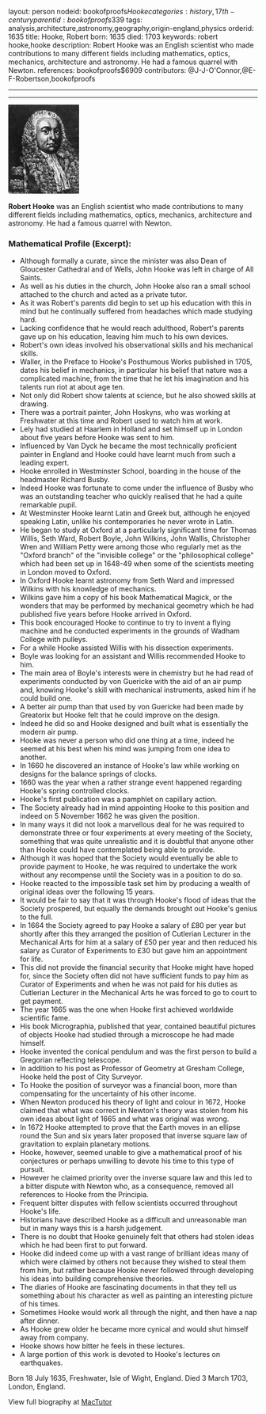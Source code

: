 layout: person
nodeid: bookofproofs$Hooke
categories: history,17th-century
parentid: bookofproofs$339
tags: analysis,architecture,astronomy,geography,origin-england,physics
orderid: 1635
title: Hooke, Robert
born: 1635
died: 1703
keywords: robert hooke,hooke
description: Robert Hooke was an English scientist who made contributions to many different fields including mathematics, optics, mechanics, architecture and astronomy. He had a famous quarrel with Newton.
references: bookofproofs$6909
contributors: @J-J-O'Connor,@E-F-Robertson,bookofproofs

---



---

![Hooke.jpg](https://github.com/bookofproofs/bookofproofs.github.io/blob/main/_sources/_assets/images/portraits/Hooke.jpg?raw=true)

**Robert Hooke** was an English scientist who made contributions to many different fields including mathematics, optics, mechanics, architecture and astronomy. He had a famous quarrel with Newton.

### Mathematical Profile (Excerpt):
* Although formally a curate, since the minister was also Dean of Gloucester Cathedral and of Wells, John Hooke was left in charge of All Saints.
* As well as his duties in the church, John Hooke also ran a small school attached to the church and acted as a private tutor.
* As it was Robert's parents did begin to set up his education with this in mind but he continually suffered from headaches which made studying hard.
* Lacking confidence that he would reach adulthood, Robert's parents gave up on his education, leaving him much to his own devices.
* Robert's own ideas involved his observational skills and his mechanical skills.
* Waller, in the Preface to Hooke's Posthumous Works published in 1705, dates his belief in mechanics, in particular his belief that nature was a complicated machine, from the time that he let his imagination and his talents run riot at about age ten.
* Not only did Robert show talents at science, but he also showed skills at drawing.
* There was a portrait painter, John Hoskyns, who was working at Freshwater at this time and Robert used to watch him at work.
* Lely had studied at Haarlem in Holland and set himself up in London about five years before Hooke was sent to him.
* Influenced by Van Dyck he became the most technically proficient painter in England and Hooke could have learnt much from such a leading expert.
* Hooke enrolled in Westminster School, boarding in the house of the headmaster Richard Busby.
* Indeed Hooke was fortunate to come under the influence of Busby who was an outstanding teacher who quickly realised that he had a quite remarkable pupil.
* At Westminster Hooke learnt Latin and Greek but, although he enjoyed speaking Latin, unlike his contemporaries he never wrote in Latin.
* He began to study at Oxford at a particularly significant time for Thomas Willis, Seth Ward, Robert Boyle, John Wilkins, John Wallis, Christopher Wren and William Petty were among those who regularly met as the "Oxford branch" of the "invisible college" or the "philosophical college" which had been set up in 1648-49 when some of the scientists meeting in London moved to Oxford.
* In Oxford Hooke learnt astronomy from Seth Ward and impressed Wilkins with his knowledge of mechanics.
* Wilkins gave him a copy of his book Mathematical Magick, or the wonders that may be performed by mechanical geometry which he had published five years before Hooke arrived in Oxford.
* This book encouraged Hooke to continue to try to invent a flying machine and he conducted experiments in the grounds of Wadham College with pulleys.
* For a while Hooke assisted Willis with his dissection experiments.
* Boyle was looking for an assistant and Willis recommended Hooke to him.
* The main area of Boyle's interests were in chemistry but he had read of experiments conducted by von Guericke with the aid of an air pump and, knowing Hooke's skill with mechanical instruments, asked him if he could build one.
* A better air pump than that used by von Guericke had been made by Greatorix but Hooke felt that he could improve on the design.
* Indeed he did so and Hooke designed and built what is essentially the modern air pump.
* Hooke was never a person who did one thing at a time, indeed he seemed at his best when his mind was jumping from one idea to another.
* In 1660 he discovered an instance of Hooke's law while working on designs for the balance springs of clocks.
* 1660 was the year when a rather strange event happened regarding Hooke's spring controlled clocks.
* Hooke's first publication was a pamphlet on capillary action.
* The Society already had in mind appointing Hooke to this position and indeed on 5 November 1662 he was given the position.
* In many ways it did not look a marvellous deal for he was required to demonstrate three or four experiments at every meeting of the Society, something that was quite unrealistic and it is doubtful that anyone other than Hooke could have contemplated being able to provide.
* Although it was hoped that the Society would eventually be able to provide payment to Hooke, he was required to undertake the work without any recompense until the Society was in a position to do so.
* Hooke reacted to the impossible task set him by producing a wealth of original ideas over the following 15 years.
* It would be fair to say that it was through Hooke's flood of ideas that the Society prospered, but equally the demands brought out Hooke's genius to the full.
* In 1664 the Society agreed to pay Hooke a salary of £80 per year but shortly after this they arranged the position of Cutlerian Lecturer in the Mechanical Arts for him at a salary of £50 per year and then reduced his salary as Curator of Experiments to £30 but gave him an appointment for life.
* This did not provide the financial security that Hooke might have hoped for, since the Society often did not have sufficient funds to pay him as Curator of Experiments and when he was not paid for his duties as Cutlerian Lecturer in the Mechanical Arts he was forced to go to court to get payment.
* The year 1665 was the one when Hooke first achieved worldwide scientific fame.
* His book Micrographia, published that year, contained beautiful pictures of objects Hooke had studied through a microscope he had made himself.
* Hooke invented the conical pendulum and was the first person to build a Gregorian reflecting telescope.
* In addition to his post as Professor of Geometry at Gresham College, Hooke held the post of City Surveyor.
* To Hooke the position of surveyor was a financial boon, more than compensating for the uncertainty of his other income.
* When Newton produced his theory of light and colour in 1672, Hooke claimed that what was correct in Newton's theory was stolen from his own ideas about light of 1665 and what was original was wrong.
* In 1672 Hooke attempted to prove that the Earth moves in an ellipse round the Sun and six years later proposed that inverse square law of gravitation to explain planetary motions.
* Hooke, however, seemed unable to give a mathematical proof of his conjectures or perhaps unwilling to devote his time to this type of pursuit.
* However he claimed priority over the inverse square law and this led to a bitter dispute with Newton who, as a consequence, removed all references to Hooke from the Principia.
* Frequent bitter disputes with fellow scientists occurred throughout Hooke's life.
* Historians have described Hooke as a difficult and unreasonable man but in many ways this is a harsh judgement.
* There is no doubt that Hooke genuinely felt that others had stolen ideas which he had been first to put forward.
* Hooke did indeed come up with a vast range of brilliant ideas many of which were claimed by others not because they wished to steal them from him, but rather because Hooke never followed through developing his ideas into building comprehensive theories.
* The diaries of Hooke are fascinating documents in that they tell us something about his character as well as painting an interesting picture of his times.
* Sometimes Hooke would work all through the night, and then have a nap after dinner.
* As Hooke grew older he became more cynical and would shut himself away from company.
* Hooke shows how bitter he feels in these lectures.
* A large portion of this work is devoted to Hooke's lectures on earthquakes.

Born 18 July 1635, Freshwater, Isle of Wight, England. Died 3 March 1703, London, England.

View full biography at [MacTutor](https://mathshistory.st-andrews.ac.uk/Biographies/Hooke/)
